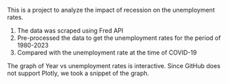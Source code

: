 This is a project to analyze the impact of recession on the unemployment rates. 

1. The data was scraped using Fred API
2. Pre-processed the data to get the unemployment rates for the period of 1980-2023
3. Compared with the unemployment rate at the time of COVID-19


The graph of Year vs unemployment rates is interactive. Since GitHub does not support Plotly, we took a snippet of the graph.
